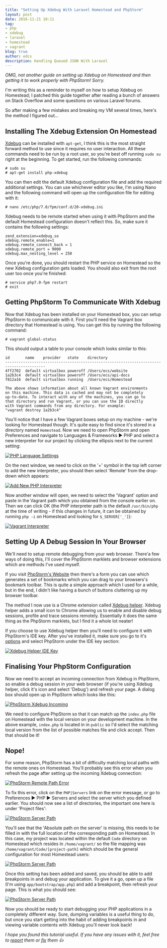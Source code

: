 ```yaml
---
title: "Setting Up Xdebug With Laravel Homestead and PhpStorm"
layout: post
date: 2016-11-21 10:11
tag:
- php
- xdebug
- laravel
- homestead
- vagrant
blog: true
author: edcs
description: Handling Queued JSON With Laravel
---
```


_OMG, not another guide on setting up Xdebug on Homestead and then getting it to work properly with PhpStorm! Sorry._

I'm writing this as a reminder to myself on how to setup Xdebug on Homestead; I patched this guide together after 
reading a bunch of answers on Stack Overflow and some questions on various Laravel forums.

So after making a few mistakes and breaking my VM several times, here's the method I figured out...

## Installing The Xdebug Extension On Homestead

[Xdebug](https://xdebug.org) can be installed with `apt-get`, I think this is the most straight forward method to use
since it requires no user interaction. All these commands need to be run by a root user, so you're best off running
`sudo su` right at the beginning. To get started, run the following commands:

```
# sudo su
# apt-get install php-xdebug
```

You can then edit the default Xdebug configuration file and add the required additional settings. You can use whichever
editor you like, I'm using Nano and the following command will open up the configuration file for editing with it:

```
# nano /etc/php/7.0/fpm/conf.d/20-xdebug.ini
```

Xdebug needs to be remote started when using it with PhpStorm and the default Homestead configuration doesn't reflect 
this. So, make sure it contains the following settings:

```
zend_extension=xdebug.so
xdebug.remote_enable=1
xdebug.remote_connect_back = 1
xdebug.remote_port = 9000
xdebug.max_nesting_level = 250
```

Once you're done, you should restart the PHP service on Homestead so the new Xdebug configuration gets loaded. You
should also exit from the root user too once you're finished:

```
# service php7.0-fpm restart
# exit
```

## Getting PhpStorm To Communicate With Xdebug

Now that Xdebug has been installed on your Homestead box, you can setup PhpStorm to communicate with it. First you'll
need the Vagrant box directory that Homestead is using. You can get this by running the following command:

```
# vagrant global-status
```

This should output a table to your console which looks similar to this:

```
id       name    provider   state    directory
----------------------------------------------------------------------------------------
4ff2702  default virtualbox poweroff /Users/ecs/website
1a2b3c4  default virtualbox poweroff /Users/ecs/api-docs
f812a16  default virtualbox running  /Users/ecs/Homestead

The above shows information about all known Vagrant environments
on this machine. This data is cached and may not be completely
up-to-date. To interact with any of the machines, you can go to
that directory and run Vagrant, or you can use the ID directly
with Vagrant commands from any directory. For example:
"vagrant destroy 1a2b3c4"
```

You'll notice that I have a few Vagrant boxes setup on my machine - we're looking for Homestead though. It's quite
easy to find since it's stored in a directory named `Homestead`. Now we need to open PhpStorm and open Preferences and 
navigate to Languages & Frameworks :arrow_forward: PHP and select a new interpreter for our project by clicking the 
ellipsis next to the current setting:

[![PHP Language Settings](/assets/img/phpstorm-php-language-settings.png)](/assets/img/phpstorm-php-language-settings.png)

On the next window, we need to click on the '+' symbol in the top left corner to add the new interpreter, you should
then select 'Remote' from the drop-down which appears:

[![Add New PHP Interpreter](/assets/img/phpstorm-new-interpreter.png)](/assets/img/phpstorm-new-interpreter.png)

Now another window will open, we need to select the 'Vagrant' option and paste in the Vagrant path which you obtained
from the console earlier on. Then we can click OK (the PHP interpreter path is the default `/usr/bin/php` at the time of
writing - if this changes in future, it can be obtained by running `php -i` on Homestead and looking for
`$_SERVER['_']`):

[![Vagrant Interpreter](/assets/img/phpstorm-vagrant-interpreter.png)](/assets/img/phpstorm-vagrant-interpreter.png)

## Setting Up A Debug Session In Your Browser

We'll need to setup remote debugging from your web browser. There'a few ways of doing this, I'll cover the PhpStorm
marklets and browser extensions which are methods I've used myself.

If you visit [PhpStorm's Website](https://www.jetbrains.com/phpstorm/marklets/) then there's a form you can use which 
generates a set of bookmarks which you can drag to your browsers's bookmark toolbar. This is quite a simple approach 
which I used for a while, but in the end, I didn't like having a bunch of buttons cluttering up my browser toolbar.

The method I now use is a Chrome extension called
[Xdebug helper](https://chrome.google.com/webstore/detail/xdebug-helper/eadndfjplgieldjbigjakmdgkmoaaaoc). Xdebug helper
adds a small icon to Chrome allowing us to enable and disable debug sessions, profile and trace sessions remotely.
Essentially it does the same thing as the PhpStorm marklets, but I find it a whole lot neater!

If you choose to use Xdebug helper then you'll need to configure it with PhpStorm's IDE key. After you've installed it,
make sure you go to it's [options](chrome-extension://eadndfjplgieldjbigjakmdgkmoaaaoc/options.html) and select PhpStorm
under the IDE key section:

[![Xdebug Helper IDE Key](/assets/img/xdebug-helper-ide-key.png)](/assets/img/xdebug-helper-ide-key.png)

## Finalising Your PhpStorm Configuration

Now we need to accept an incoming connection from Xdebug in PhpStorm, so enable a debug session in your web browser (if 
you're using Xdebug helper, click it's icon and select 'Debug') and refresh your page. A dialog box should open up in 
PhpStorm which looks like this:

[![PhpStorm Xdebug Incoming](/assets/img/phpstorm-xdebug-incoming.png)](/assets/img/phpstorm-xdebug-incoming.png)

We need to configure PhpStorm so that it can match up the `index.php` file on Homestead with the local version on your 
development machine. In the above example, `index.php` is located in in `public` so I'd select the matching local 
version from the list of possible matches file and click accept. Then that should be it!

## Nope!

For some reason, PhpStorm has a bit of difficulty matching local paths with the remote ones on Homestead. You'll
probably see this error when you refresh the page after setting up the incoming Xdebug connection:

[![PhpStorm Remote Path Error](/assets/img/phpstorm-path-mapping-error.png)](/assets/img/phpstorm-path-mapping-error.png)

To fix this error, click on the `PHP|Servers` link on the error message, or go to Preferences :arrow_forward: PHP
:arrow_forward: Servers and select the server which you defined earlier. You should now see a list of directories, the
important one here is under 'Project files':

[![PhpStorm Server Path](/assets/img/phpstorm-xdebug-server-before.png)](/assets/img/phpstorm-xdebug-server-before.png)

You'll see that the 'Absolute path on the server' is missing, this needs to be filled in with the full location of the
corresponding path on Homestead. In this case, my project was located within the default `Code` directory on Homestead
which resides in `/home/vagrant/` so the file mapping was `/home/vagrant/Code/[project-path]` which should be the
general configuration for most Homestead users:

[![PhpStorm Server Path](/assets/img/phpstorm-xdebug-server.png)](/assets/img/phpstorm-xdebug-server.png)

Once this setting has been added and saved, you should be able to add breakpoints in and debug your application. To give
it a go, open up a file (I'm using `app/bootstrap/app.php`) and add a breakpoint, then refresh your page. This is what
you should see:

[![PhpStorm Server Path](/assets/img/phpstorm-xdebug-breakpoint.png)](/assets/img/phpstorm-xdebug-breakpoint.png)

Now you should be ready to start debugging your PHP applications in a completely different way. Sure, dumping variables
is a useful thing to do, but once you start getting into the habit of adding breakpoints in and viewing variable
contents with Xdebug you'll never look back!

_I hope you found this tutorial useful. If you have any issues with it, feel free to 
[report](https://github.com/edcs/edcs.github.io/issues) them or [fix](https://github.com/edcs/edcs.github.io/pulls) 
them :+1:_

